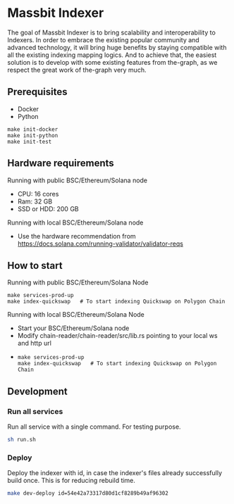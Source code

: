 # Massbit Indexer
The goal of Massbit Indexer is to bring scalability and interoperability to Indexers.
In order to embrace the existing popular community and advanced technology, it will bring huge benefits by staying compatible with all the existing indexing mapping logics.
And to achieve that, the easiest solution is to develop with some existing features from the-graph, as we respect the great work of the-graph very much.

## Prerequisites
- Docker
- Python

```shell
make init-docker
make init-python
make init-test
```

## Hardware requirements
Running with public BSC/Ethereum/Solana node
- CPU: 16 cores
- Ram: 32 GB
- SSD or HDD: 200 GB

Running with local BSC/Ethereum/Solana node
- Use the hardware recommendation from https://docs.solana.com/running-validator/validator-reqs

## How to start
Running with public BSC/Ethereum/Solana Node
```shell
make services-prod-up
make index-quickswap   # To start indexing Quickswap on Polygon Chain
```

Running with local BSC/Ethereum/Solana Node
- Start your BSC/Ethereum/Solana node
- Modify chain-reader/chain-reader/src/lib.rs pointing to your local ws and http url
- ```shell
  make services-prod-up
  make index-quickswap   # To start indexing Quickswap on Polygon Chain
  ```

## Development
### Run all services
Run all service with a single command. For testing purpose.
```bash
sh run.sh
```

### Deploy
Deploy the indexer with id, in case the indexer's files already successfully build once. This is for reducing rebuild time.

```bash
make dev-deploy id=54e42a73317d80d1cf8289b49af96302
```